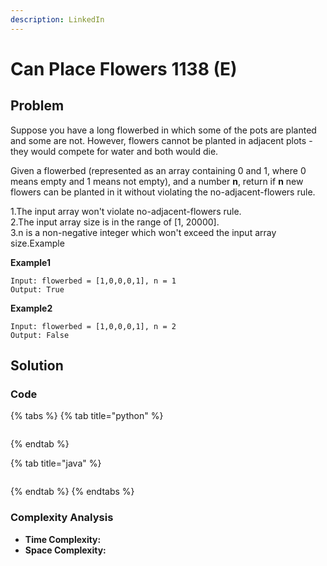 ```yaml
---
description: LinkedIn
---
```


# Can Place Flowers 1138 \(E\)

## Problem

Suppose you have a long flowerbed in which some of the pots are planted and some are not. However, flowers cannot be planted in adjacent plots - they would compete for water and both would die.

Given a flowerbed \(represented as an array containing 0 and 1, where 0 means empty and 1 means not empty\), and a number **n**, return if **n** new flowers can be planted in it without violating the no-adjacent-flowers rule.

1.The input array won't violate no-adjacent-flowers rule.  
2.The input array size is in the range of \[1, 20000\].  
3.n is a non-negative integer which won't exceed the input array size.Example

**Example1**

```text
Input: flowerbed = [1,0,0,0,1], n = 1
Output: True
```

**Example2**

```text
Input: flowerbed = [1,0,0,0,1], n = 2
Output: False
```

## Solution

### Code

{% tabs %}
{% tab title="python" %}
```python

```
{% endtab %}

{% tab title="java" %}
```

```
{% endtab %}
{% endtabs %}

### Complexity Analysis

* **Time Complexity:**
* **Space Complexity:**

